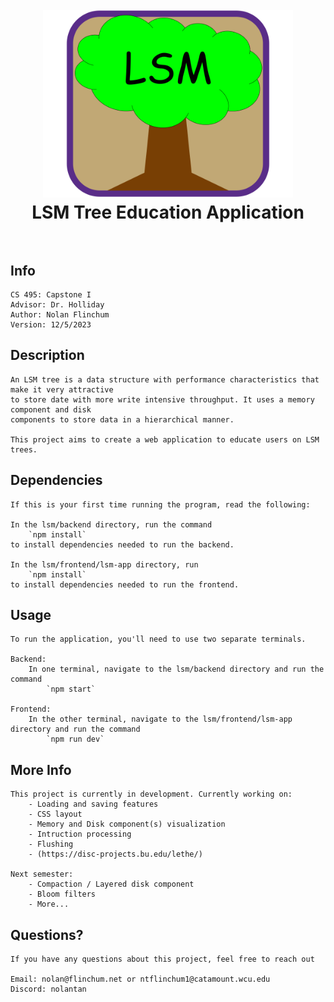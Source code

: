 <h1 align="center">
    <br>
        <a href="https://github.com/NolanTan/Capstone-1">
            <img src="lsm/frontend/lsm-app/lsm-logo.png" alt="LSM" width="400">
        </a>
    <br>
        LSM Tree Education Application
    <br><br>
</h1>

## Info
    CS 495: Capstone I
    Advisor: Dr. Holliday
    Author: Nolan Flinchum
    Version: 12/5/2023

## Description
    An LSM tree is a data structure with performance characteristics that make it very attractive
    to store date with more write intensive throughput. It uses a memory component and disk
    components to store data in a hierarchical manner.

    This project aims to create a web application to educate users on LSM trees. 

## Dependencies
    If this is your first time running the program, read the following:
    
    In the lsm/backend directory, run the command 
        `npm install` 
    to install dependencies needed to run the backend.
    
    In the lsm/frontend/lsm-app directory, run 
        `npm install` 
    to install dependencies needed to run the frontend.

## Usage
    To run the application, you'll need to use two separate terminals.
    
    Backend:
        In one terminal, navigate to the lsm/backend directory and run the command
            `npm start`
    
    Frontend:
        In the other terminal, navigate to the lsm/frontend/lsm-app directory and run the command
            `npm run dev`

## More Info
    This project is currently in development. Currently working on:
        - Loading and saving features
        - CSS layout
        - Memory and Disk component(s) visualization
        - Intruction processing
        - Flushing
        - (https://disc-projects.bu.edu/lethe/)

    Next semester:
        - Compaction / Layered disk component
        - Bloom filters
        - More...

## Questions?
    If you have any questions about this project, feel free to reach out

    Email: nolan@flinchum.net or ntflinchum1@catamount.wcu.edu
    Discord: nolantan
